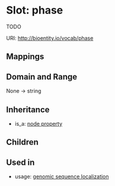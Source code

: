 # Slot: phase


TODO

URI: http://bioentity.io/vocab/phase
## Mappings

## Domain and Range

None -> string
## Inheritance

 *  is_a: [node property](node_property.md)
## Children

## Used in

 *  usage: [genomic sequence localization](GenomicSequenceLocalization.md)
